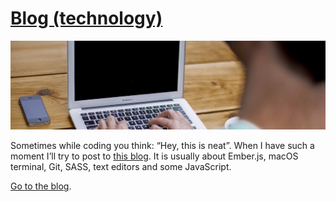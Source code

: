 ---
---

# [Blog (technology)](https://blog.adriaan.io)

<span class="image main"><img src="/images/technology-blog/header.jpg" alt="Adriaan van Rossum writes on a laptop" /></span>

Sometimes while coding you think: “Hey, this is neat”. When I have such a moment I’ll try to post to [this blog](https://blog.adriaan.io). It is usually about Ember.js, macOS terminal, Git, SASS, text editors and some JavaScript.

[Go to the blog](https://blog.adriaan.io).
